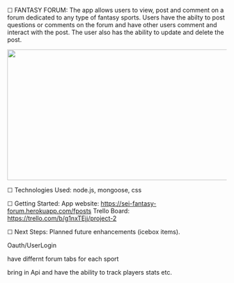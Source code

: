 ☐ FANTASY FORUM: 
The app allows users to view, post and comment on a forum dedicated to any type of fantasy sports. Users have the abilty to post questions or comments on the forum and have other users comment and interact with the post. The user also has the ability to update and delete the post.

<img src="https://i.imgur.com/gFh55az.pngs" width="600" height= "300">

☐ Technologies Used: node.js, mongoose, css

☐ Getting Started: 
App website: https://sei-fantasy-forum.herokuapp.com/fposts
Trello Board: https://trello.com/b/g1nxTEjj/project-2


☐ Next Steps: Planned future enhancements (icebox items).

Oauth/UserLogin

have differnt forum tabs for each sport

bring in Api and have the ability to track players stats etc.
